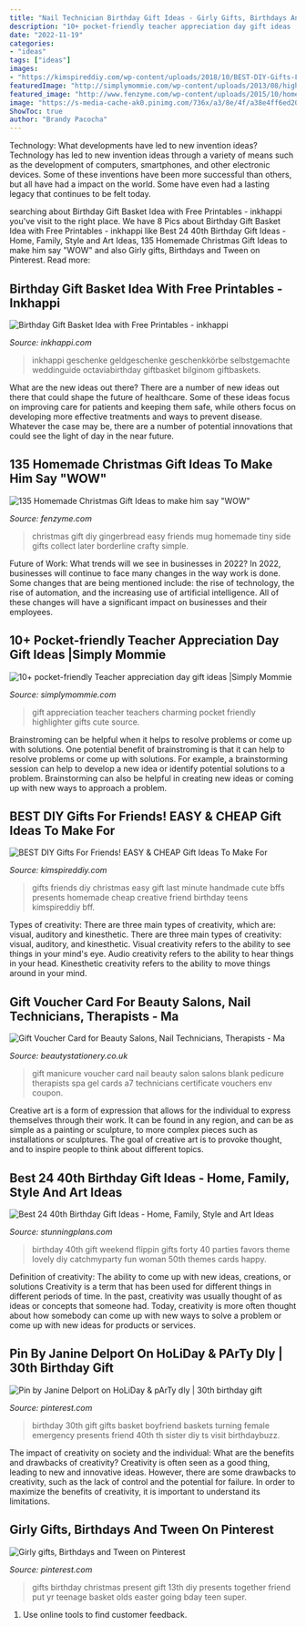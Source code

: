 ```yaml
---
title: "Nail Technician Birthday Gift Ideas - Girly Gifts, Birthdays And Tween On Pinterest"
description: "10+ pocket-friendly teacher appreciation day gift ideas |simply mommie"
date: "2022-11-19"
categories:
- "ideas"
tags: ["ideas"]
images:
- "https://kimspireddiy.com/wp-content/uploads/2018/10/BEST-DIY-Gifts-For-Friends-EASY-and-CHEAP-Gift-Ideas-To-Make-For-Birthdays-Christmas-Gifts-Creative-and-Unique-Presents-That-Are-Cute-Last-Minute-Handmade-Ideas-BFFs-Teens-1.jpg"
featuredImage: "http://simplymommie.com/wp-content/uploads/2013/08/highlighter.jpg"
featured_image: "http://www.fenzyme.com/wp-content/uploads/2015/10/homemade-christmas-gift-ideas9.jpg"
image: "https://s-media-cache-ak0.pinimg.com/736x/a3/8e/4f/a38e4ff6ed2062d39d08383842c57390.jpg"
ShowToc: true
author: "Brandy Pacocha"
---
```



Technology: What developments have led to new invention ideas?
Technology has led to new invention ideas through a variety of means such as the development of computers, smartphones, and other electronic devices. Some of these inventions have been more successful than others, but all have had a impact on the world. Some have even had a lasting legacy that continues to be felt today.

	

		
searching about Birthday Gift Basket Idea with Free Printables - inkhappi you've visit to the right place. We have 8 Pics about Birthday Gift Basket Idea with Free Printables - inkhappi like Best 24 40th Birthday Gift Ideas - Home, Family, Style and Art Ideas, 135 Homemade Christmas Gift Ideas to make him say &quot;WOW&quot; and also Girly gifts, Birthdays and Tween on Pinterest. Read more:
		
    
## Birthday Gift Basket Idea With Free Printables - Inkhappi

<img loading=lazy src="https://inkhappi.com/wp-content/uploads/2015/02/BIRTHDAY-GIFT-BASKET1-650x1020.jpg" onerror="this.onerror=null;this.src='https://tse2.mm.bing.net/th?id=OIP.gLbckLJb8nLCJYYRr5pu0gHaLn&amp;pid=15.1';" alt="Birthday Gift Basket Idea with Free Printables - inkhappi">

_Source: inkhappi.com_

>inkhappi geschenke geldgeschenke geschenkkörbe selbstgemachte weddinguide octaviabirthday giftbasket bilginom giftbaskets. 

	

What are the new ideas out there?
There are a number of new ideas out there that could shape the future of healthcare. Some of these ideas focus on improving care for patients and keeping them safe, while others focus on developing more effective treatments and ways to prevent disease. Whatever the case may be, there are a number of potential innovations that could see the light of day in the near future.

    
## 135 Homemade Christmas Gift Ideas To Make Him Say &quot;WOW&quot;

<img loading=lazy src="http://www.fenzyme.com/wp-content/uploads/2015/10/homemade-christmas-gift-ideas9.jpg" onerror="this.onerror=null;this.src='https://tse1.mm.bing.net/th?id=OIP.a1V3XF2v7oB987P6L3N5CgHaPO&amp;pid=15.1';" alt="135 Homemade Christmas Gift Ideas to make him say &quot;WOW&quot;">

_Source: fenzyme.com_

>christmas gift diy gingerbread easy friends mug homemade tiny side gifts collect later borderline crafty simple. 

	

Future of Work: What trends will we see in businesses in 2022?
In 2022, businesses will continue to face many changes in the way work is done. Some changes that are being mentioned include: the rise of technology, the rise of automation, and the increasing use of artificial intelligence. All of these changes will have a significant impact on businesses and their employees.

    
## 10+ Pocket-friendly Teacher Appreciation Day Gift Ideas |Simply Mommie

<img loading=lazy src="http://simplymommie.com/wp-content/uploads/2013/08/highlighter.jpg" onerror="this.onerror=null;this.src='https://tse3.mm.bing.net/th?id=OIP.BdFJb8hV_0TwJZ9qDqARUQHaJ3&amp;pid=15.1';" alt="10+ pocket-friendly Teacher appreciation day gift ideas |Simply Mommie">

_Source: simplymommie.com_

>gift appreciation teacher teachers charming pocket friendly highlighter gifts cute source. 

	

Brainstroming can be helpful when it helps to resolve problems or come up with solutions.
One potential benefit of brainstroming is that it can help to resolve problems or come up with solutions. For example, a brainstorming session can help to develop a new idea or identify potential solutions to a problem. Brainstorming can also be helpful in creating new ideas or coming up with new ways to approach a problem.

    
## BEST DIY Gifts For Friends! EASY &amp; CHEAP Gift Ideas To Make For

<img loading=lazy src="https://kimspireddiy.com/wp-content/uploads/2018/10/BEST-DIY-Gifts-For-Friends-EASY-and-CHEAP-Gift-Ideas-To-Make-For-Birthdays-Christmas-Gifts-Creative-and-Unique-Presents-That-Are-Cute-Last-Minute-Handmade-Ideas-BFFs-Teens-1.jpg" onerror="this.onerror=null;this.src='https://tse1.mm.bing.net/th?id=OIP.ruN37a9Vo0_fhr7x62mddAHaLH&amp;pid=15.1';" alt="BEST DIY Gifts For Friends! EASY &amp; CHEAP Gift Ideas To Make For">

_Source: kimspireddiy.com_

>gifts friends diy christmas easy gift last minute handmade cute bffs presents homemade cheap creative friend birthday teens kimspireddiy bff. 

	

Types of creativity: There are three main types of creativity, which are: visual, auditory and kinesthetic.
There are three main types of creativity: visual, auditory, and kinesthetic. Visual creativity refers to the ability to see things in your mind's eye. Audio creativity refers to the ability to hear things in your head. Kinesthetic creativity refers to the ability to move things around in your mind.

    
## Gift Voucher Card For Beauty Salons, Nail Technicians, Therapists - Ma

<img loading=lazy src="http://cdn.shopify.com/s/files/1/0752/4243/products/manicure_blank_gift_voucher_back_front_grande.jpg?v=1471711889" onerror="this.onerror=null;this.src='https://tse1.mm.bing.net/th?id=OIP.dZbrtbPa2Xuj1nGd7MoekwHaFj&amp;pid=15.1';" alt="Gift Voucher Card for Beauty Salons, Nail Technicians, Therapists - Ma">

_Source: beautystationery.co.uk_

>gift manicure voucher card nail beauty salon salons blank pedicure therapists spa gel cards a7 technicians certificate vouchers env coupon. 

	

Creative art is a form of expression that allows for the individual to express themselves through their work. It can be found in any region, and can be as simple as a painting or sculpture, to more complex pieces such as installations or sculptures. The goal of creative art is to provoke thought, and to inspire people to think about different topics.

    
## Best 24 40th Birthday Gift Ideas - Home, Family, Style And Art Ideas

<img loading=lazy src="https://stunningplans.com/wp-content/uploads/2020/02/40th-birthday-gift-ideas-new-susan-crabtree-flippin-forty-of-40th-birthday-gift-ideas.jpg" onerror="this.onerror=null;this.src='https://tse1.mm.bing.net/th?id=OIP.gAuDWfqBXx0mjMCWJxVOHQHaJ4&amp;pid=15.1';" alt="Best 24 40th Birthday Gift Ideas - Home, Family, Style and Art Ideas">

_Source: stunningplans.com_

>birthday 40th gift weekend flippin gifts forty 40 parties favors theme lovely diy catchmyparty fun woman 50th themes cards happy. 

	

Definition of creativity: The ability to come up with new ideas, creations, or solutions
Creativity is a term that has been used for different things in different periods of time. In the past, creativity was usually thought of as ideas or concepts that someone had. Today, creativity is more often thought about how somebody can come up with new ways to solve a problem or come up with new ideas for products or services.

    
## Pin By Janine Delport On HoLiDay &amp; PArTy DIy | 30th Birthday Gift

<img loading=lazy src="https://i.pinimg.com/originals/ed/8d/e4/ed8de40882d36c10be570f2263cabc8c.jpg" onerror="this.onerror=null;this.src='https://tse4.mm.bing.net/th?id=OIP.ZGEYxP2fvvrpzPtYY13xAwHaKX&amp;pid=15.1';" alt="Pin by Janine Delport on HoLiDay &amp; pArTy dIy | 30th birthday gift">

_Source: pinterest.com_

>birthday 30th gift gifts basket boyfriend baskets turning female emergency presents friend 40th th sister diy ts visit birthdaybuzz. 

	

The impact of creativity on society and the individual: What are the benefits and drawbacks of creativity?
Creativity is often seen as a good thing, leading to new and innovative ideas. However, there are some drawbacks to creativity, such as the lack of control and the potential for failure. In order to maximize the benefits of creativity, it is important to understand its limitations.

    
## Girly Gifts, Birthdays And Tween On Pinterest

<img loading=lazy src="https://s-media-cache-ak0.pinimg.com/736x/a3/8e/4f/a38e4ff6ed2062d39d08383842c57390.jpg" onerror="this.onerror=null;this.src='https://tse3.mm.bing.net/th?id=OIP.CzjqXamLB8NX0V6IG88kkQHaJ3&amp;pid=15.1';" alt="Girly gifts, Birthdays and Tween on Pinterest">

_Source: pinterest.com_

>gifts birthday christmas present gift 13th diy presents together friend put yr teenage basket olds easter going bday teen super. 

	

1. Use online tools to find customer feedback.

